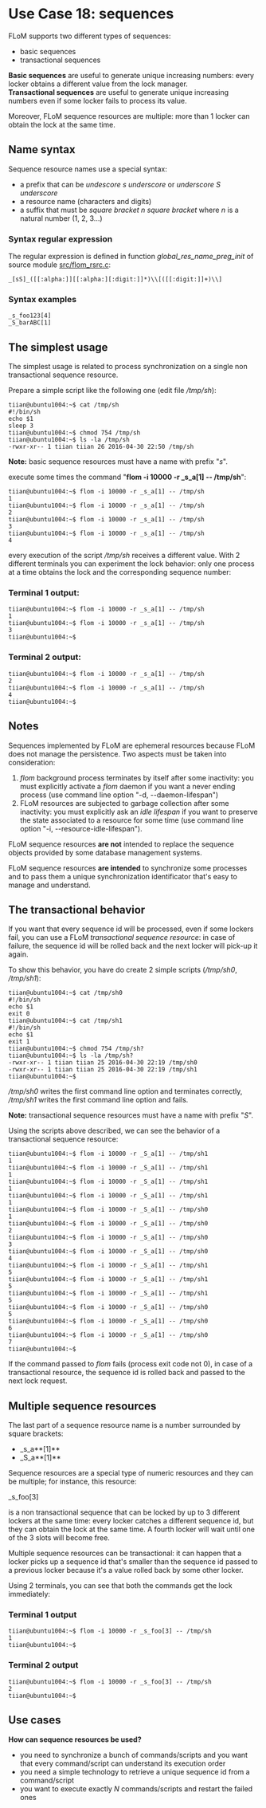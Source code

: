# Use Case 18: sequences
FLoM supports two different types of sequences:

* basic sequences
* transactional sequences

**Basic sequences** are useful to generate unique increasing numbers: every locker obtains a different value from the lock manager.   
**Transactional sequences** are useful to generate unique increasing numbers even if some locker fails to process its value.

Moreover, FLoM sequence resources are multiple: more than 1 locker can obtain the lock at the same time.

## Name syntax

Sequence resource names use a special syntax:

* a prefix that can be *undescore s underscore* or *underscore S underscore*
* a resource name (characters and digits)
* a suffix that must be *square bracket n square bracket* where *n* is a natural number (1, 2, 3...)

### Syntax regular expression

The regular expression is defined in function *global_res_name_preg_init* of source module [src/flom_rsrc.c](https://github.com/tiian/flom/blob/master/src/flom_rsrc.c):

~~~
_[sS]_([[:alpha:]][[:alpha:][:digit:]]*)\\[([[:digit:]]+)\\]
~~~

### Syntax examples

~~~
_s_foo123[4]
_S_barABC[1]
~~~

## The simplest usage
The simplest usage is related to process synchronization on a single non transactional sequence resource.

Prepare a simple script like the following one (edit file */tmp/sh*):

~~~
tiian@ubuntu1004:~$ cat /tmp/sh
#!/bin/sh
echo $1
sleep 3
tiian@ubuntu1004:~$ chmod 754 /tmp/sh
tiian@ubuntu1004:~$ ls -la /tmp/sh
-rwxr-xr-- 1 tiian tiian 26 2016-04-30 22:50 /tmp/sh
~~~

**Note:** basic sequence resources must have a name with prefix "_s_".

execute some times the command "**flom -i 10000 -r _s_a\[1\] -- /tmp/sh**":

~~~
tiian@ubuntu1004:~$ flom -i 10000 -r _s_a[1] -- /tmp/sh
1
tiian@ubuntu1004:~$ flom -i 10000 -r _s_a[1] -- /tmp/sh
2
tiian@ubuntu1004:~$ flom -i 10000 -r _s_a[1] -- /tmp/sh
3
tiian@ubuntu1004:~$ flom -i 10000 -r _s_a[1] -- /tmp/sh
4
~~~

every execution of the script */tmp/sh* receives a different value.
With 2 different terminals you can experiment the lock behavior: only one process at a time obtains the lock and the corresponding sequence number:

### Terminal 1 output:

~~~
tiian@ubuntu1004:~$ flom -i 10000 -r _s_a[1] -- /tmp/sh
1
tiian@ubuntu1004:~$ flom -i 10000 -r _s_a[1] -- /tmp/sh
3
tiian@ubuntu1004:~$
~~~

### Terminal 2 output:

~~~
tiian@ubuntu1004:~$ flom -i 10000 -r _s_a[1] -- /tmp/sh
2
tiian@ubuntu1004:~$ flom -i 10000 -r _s_a[1] -- /tmp/sh
4
tiian@ubuntu1004:~$
~~~

## Notes
Sequences implemented by FLoM are ephemeral resources because FLoM does not manage the persistence. Two aspects must be taken into consideration:

1. *flom* background process terminates by itself after some inactivity: you must explicitly activate a *flom* daemon if you want a never ending process (use command line option "-d, \-\-daemon-lifespan")
2. FLoM resources are subjected to garbage collection after some inactivity: you must explicitly ask an *idle lifespan* if you want to preserve the state associated to a resource for some time (use command line option "-i, \-\-resource-idle-lifespan").

FLoM sequence resources **are not** intended to replace the sequence objects provided by some database management systems.

FLoM sequence resources **are intended** to synchronize some processes and to pass them a unique synchronization identificator that's easy to manage and understand.

## The transactional behavior
If you want that every sequence id will be processed, even if some lockers fail, you can use a FLoM *transactional sequence resource*: in case of failure, the sequence id will be rolled back and the next locker will pick-up it again.

To show this behavior, you have do create 2 simple scripts (*/tmp/sh0*, */tmp/sh1*):

~~~
tiian@ubuntu1004:~$ cat /tmp/sh0
#!/bin/sh
echo $1
exit 0
tiian@ubuntu1004:~$ cat /tmp/sh1
#!/bin/sh
echo $1
exit 1
tiian@ubuntu1004:~$ chmod 754 /tmp/sh?
tiian@ubuntu1004:~$ ls -la /tmp/sh?
-rwxr-xr-- 1 tiian tiian 25 2016-04-30 22:19 /tmp/sh0
-rwxr-xr-- 1 tiian tiian 25 2016-04-30 22:19 /tmp/sh1
tiian@ubuntu1004:~$
~~~

*/tmp/sh0* writes the first command line option and terminates correctly, */tmp/sh1* writes the first command line option and fails.

**Note:** transactional sequence resources must have a name with prefix "_S_".

Using the scripts above described, we can see the behavior of a transactional sequence resource:


~~~
tiian@ubuntu1004:~$ flom -i 10000 -r _S_a[1] -- /tmp/sh1
1
tiian@ubuntu1004:~$ flom -i 10000 -r _S_a[1] -- /tmp/sh1
1
tiian@ubuntu1004:~$ flom -i 10000 -r _S_a[1] -- /tmp/sh1
1
tiian@ubuntu1004:~$ flom -i 10000 -r _S_a[1] -- /tmp/sh1
1
tiian@ubuntu1004:~$ flom -i 10000 -r _S_a[1] -- /tmp/sh0
1
tiian@ubuntu1004:~$ flom -i 10000 -r _S_a[1] -- /tmp/sh0
2
tiian@ubuntu1004:~$ flom -i 10000 -r _S_a[1] -- /tmp/sh0
3
tiian@ubuntu1004:~$ flom -i 10000 -r _S_a[1] -- /tmp/sh0
4
tiian@ubuntu1004:~$ flom -i 10000 -r _S_a[1] -- /tmp/sh1
5
tiian@ubuntu1004:~$ flom -i 10000 -r _S_a[1] -- /tmp/sh1
5
tiian@ubuntu1004:~$ flom -i 10000 -r _S_a[1] -- /tmp/sh1
5
tiian@ubuntu1004:~$ flom -i 10000 -r _S_a[1] -- /tmp/sh0
5
tiian@ubuntu1004:~$ flom -i 10000 -r _S_a[1] -- /tmp/sh0
6
tiian@ubuntu1004:~$ flom -i 10000 -r _S_a[1] -- /tmp/sh0
7
tiian@ubuntu1004:~$
~~~

If the command passed to *flom* fails (process exit code not 0), in case of a transactional resource, the sequence id is rolled back and passed to the next lock request.

## Multiple sequence resources

The last part of a sequence resource name is a number surrounded by square brackets:

*   \_s\_a**\[1\]**
*   \_S\_a**\[1\]**

Sequence resources are a special type of numeric resources and they can be multiple; for instance, this resource:

\_s\_foo\[3\]

is a non transactional sequence that can be locked by up to 3 different lockers at the same time: every locker catches a different sequence id, but they can obtain the lock at the same time. A fourth locker will wait until one of the 3 slots will become free.

Multiple sequence resources can be transactional: it can happen that a locker picks up a sequence id that's smaller than the sequence id passed to a previous locker because it's a value rolled back by some other locker.

Using 2 terminals, you can see that both the commands get the lock immediately:

### Terminal 1 output

~~~
tiian@ubuntu1004:~$ flom -i 10000 -r _s_foo[3] -- /tmp/sh
1
tiian@ubuntu1004:~$
~~~

### Terminal 2 output

~~~
tiian@ubuntu1004:~$ flom -i 10000 -r _s_foo[3] -- /tmp/sh
2
tiian@ubuntu1004:~$
~~~

## Use cases
**How can sequence resources be used?**

* you need to synchronize a bunch of commands/scripts and you want that every command/script can understand its execution order
* you need a simple technology to retrieve a unique sequence id from a command/script
* you want to execute exactly *N* commands/scripts and restart the failed ones
